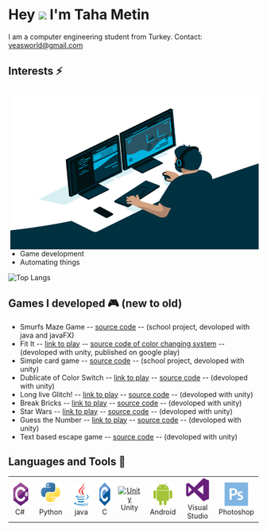 # Hey <img src="https://media.giphy.com/media/hvRJCLFzcasrR4ia7z/giphy.gif" width="25px">  I'm Taha Metin 
I am a computer engineering student from Turkey.  Contact: yeasworld@gmail.com
  
## Interests ⚡ ##
 <img align="right" alt="GIF" src="https://github.com/TahaMetin/TahaMetin/blob/main/code.gif" width="500" height="320" />
 
- Game development  
- Automating things

![Top Langs](https://github-readme-stats.vercel.app/api/top-langs/?username=TahaMetin&theme=tokyonight)

## Games I developed 🎮 (new to old)
- Smurfs Maze Game -- [source code](https://github.com/TahaMetin/Smurfs-Maze-Game) -- (school project, devoloped with java and javaFX)
- Fit It -- [link to play](https://play.google.com/store/apps/details?id=com.YeasWorld.FitIt) -- [source code of color changing system](https://github.com/TahaMetin/Slightly-Color-Changing-System) -- (devoloped with unity, published on google play) 
- Simple card game -- [source code](https://github.com/TahaMetin/Card-Game-with-unity) -- (school project, devoloped with unity)
- Dublicate of Color Switch -- [link to play](https://simmer.io/@Taha/renk-degistir) -- [source code](https://github.com/TahaMetin/Switch-Color) -- (devoloped with unity)
- Long live Glitch! -- [link to play](https://simmer.io/@Taha/long-live-glitch) -- [source code](https://github.com/TahaMetin/Long-Live-Glitch-) -- (devoloped with unity)
- Break Bricks -- [link to play](https://simmer.io/@Taha/bloklari-kir) -- [source code](https://github.com/TahaMetin/Block-Breaker) -- (devoloped with unity) 
- Star Wars -- [link to play](https://simmer.io/@Taha/uzay-savasi) -- [source code](https://github.com/TahaMetin/Star-Wars-But-not-the-populer-one) --  (devoloped with unity)
- Guess the Number -- [link to play](https://simmer.io/@Taha/sayi-tahmin-etme) -- [source code](https://github.com/TahaMetin/Gues-The-Number) --  (devoloped with unity)
- Text based escape game -- [source code](https://github.com/TahaMetin/Text-based-Unity-Game) --  (devoloped with unity)

## Languages and Tools 🧰
<table>
  <tr>
    <td align="center" width="96">
      <a href="#macropower-tech">
        <img src="https://github.com/TahaMetin/TahaMetin/blob/main/pictures/csharp-original.svg" width="48" height="48" alt="C#" />
      </a>
      <br>C#&nbsp;
    </td>
    <td align="center" width="96">
      <a href="#macropower-tech">
        <img src="https://github.com/TahaMetin/TahaMetin/blob/main/pictures/python-original.svg" width="48" height="48" alt="Python" />
      </a>
      <br>Python
    </td>
    <td align="center" width="96">
      <a href="#macropower-tech">
        <img src="https://github.com/TahaMetin/TahaMetin/blob/main/pictures/java-original.svg" width="48" height="48" alt="Java" />
      </a>
      <br>java
    </td>
    <td align="center" width="96">
      <a href="#macropower-tech">
        <img src="https://github.com/TahaMetin/TahaMetin/blob/main/pictures/c-original.svg" width="48" height="48" alt="C" />
      </a>
      <br>C
    </td>
    <td align="center" width="96">
      <a href="#macropower-tech">
        <img src="https://unity3d.com/profiles/unity3d/themes/unity/images/pages/branding_trademarks/unity-tab-square-black.png" width="48" height="48" alt="Unity" />
      </a>
      <br>Unity
    </td>
    <td align="center" width="96">
      <a href="#macropower-tech">
        <img src="https://github.com/TahaMetin/TahaMetin/blob/main/pictures/android-original.svg" width="48" height="48" alt="Android" />
      </a>
      <br>Android
    </td>
    <td align="center" width="96">
      <a href="#macropower-tech" >
        <img src="https://github.com/TahaMetin/TahaMetin/blob/main/pictures/visualstudio-plain.svg" width="48" height="48" alt="Visual Stuido" />
      </a>
      <br>Visual Studio
    </td>
    <td align="center" width="96">
      <a href="#macropower-tech" >
        <img src="https://github.com/TahaMetin/TahaMetin/blob/main/pictures/photoshop-plain.svg" width="48" height="48" alt="Photoshop" />
      </a>
      <br>Photoshop
    </td>
  </tr>
</table>

